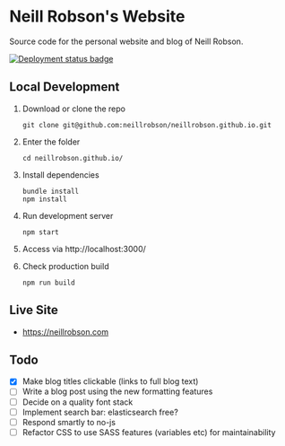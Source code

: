 # Neill Robson's Website

Source code for the personal website and blog of Neill Robson.

[![Deployment status badge](https://github.com/neillrobson/neillrobson.github.io/workflows/Publish%20Website/badge.svg)](https://github.com/neillrobson/neillrobson.github.io/actions)

## Local Development

1. Download or clone the repo

    ```
    git clone git@github.com:neillrobson/neillrobson.github.io.git
    ```

2. Enter the folder

    ```
    cd neillrobson.github.io/
    ```

3. Install dependencies

    ```
    bundle install
    npm install
    ```

4. Run development server

    ```
    npm start
    ```

5. Access via http://localhost:3000/

6. Check production build

    ```
    npm run build
    ```

## Live Site

- https://neillrobson.com


## Todo

- [x] Make blog titles clickable (links to full blog text)
- [ ] Write a blog post using the new formatting features
- [ ] Decide on a quality font stack
- [ ] Implement search bar: elasticsearch free?
- [ ] Respond smartly to no-js
- [ ] Refactor CSS to use SASS features (variables etc) for maintainability
